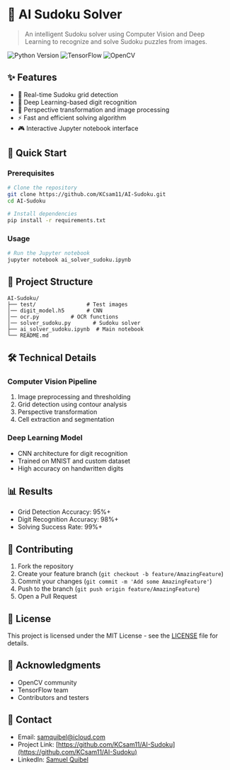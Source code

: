 # 🎯 AI Sudoku Solver

> An intelligent Sudoku solver using Computer Vision and Deep Learning to recognize and solve Sudoku puzzles from images.

![Python Version](https://img.shields.io/badge/python-3.11+-blue.svg) ![TensorFlow](https://img.shields.io/badge/TensorFlow-2.0+-orange.svg) ![OpenCV](https://img.shields.io/badge/OpenCV-4.0+-green.svg)

## ✨ Features

- 📸 Real-time Sudoku grid detection
- 🧠 Deep Learning-based digit recognition
- 🔄 Perspective transformation and image processing
- ⚡ Fast and efficient solving algorithm
- 🎮 Interactive Jupyter notebook interface

## 🚀 Quick Start

### Prerequisites

```bash
# Clone the repository
git clone https://github.com/KCsam11/AI-Sudoku.git
cd AI-Sudoku

# Install dependencies
pip install -r requirements.txt
```

### Usage

```python
# Run the Jupyter notebook
jupyter notebook ai_solver_sudoku.ipynb
```

## 📁 Project Structure

```
AI-Sudoku/
├── test/                # Test images
│── digit_model.h5       # CNN
│── ocr.py          # OCR functions
│── solver_sudoku.py       # Sudoku solver
├── ai_solver_sudoku.ipynb  # Main notebook
└── README.md
```

## 🛠️ Technical Details

### Computer Vision Pipeline

1. Image preprocessing and thresholding
2. Grid detection using contour analysis
3. Perspective transformation
4. Cell extraction and segmentation

### Deep Learning Model

- CNN architecture for digit recognition
- Trained on MNIST and custom dataset
- High accuracy on handwritten digits

## 📊 Results

- Grid Detection Accuracy: 95%+
- Digit Recognition Accuracy: 98%+
- Solving Success Rate: 99%+

## 🤝 Contributing

1. Fork the repository
2. Create your feature branch (`git checkout -b feature/AmazingFeature`)
3. Commit your changes (`git commit -m 'Add some AmazingFeature'`)
4. Push to the branch (`git push origin feature/AmazingFeature`)
5. Open a Pull Request

## 📝 License

This project is licensed under the MIT License - see the [LICENSE](LICENSE) file for details.

## 👏 Acknowledgments

- OpenCV community
- TensorFlow team
- Contributors and testers

## 📧 Contact

- Email: [samquibel@icloud.com](mailto:samquibel@icloud.com)
- Project Link: [https://github.com/KCsam11/AI-Sudoku](https://github.com/KCsam11/AI-Sudoku)
- LinkedIn: [Samuel Quibel](https://www.linkedin.com/in/samuel-quibel-ab297732b/)
